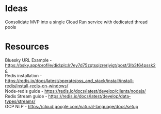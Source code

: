 # Ideas  

Consolidate MVP into a single Cloud Run service with dedicated thread pools  

# Resources

Bluesky URL Example - https://bsky.app/profile/did:plc:lr7ey7d75zqtsqizrerjvigt/post/3lb3f64pssk2c  
Redis installation - https://redis.io/docs/latest/operate/oss_and_stack/install/install-redis/install-redis-on-windows/  
Node-redis guide - https://redis.io/docs/latest/develop/clients/nodejs/  
Redis Stream guide - https://redis.io/docs/latest/develop/data-types/streams/  
GCP NLP - https://cloud.google.com/natural-language/docs/setup  




